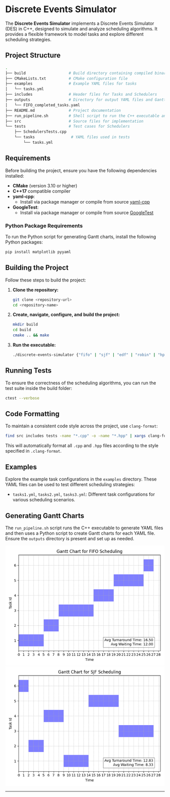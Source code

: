 # Discrete Events Simulator

The **Discrete Events Simulator** implements a Discrete Events Simulator (DES) in C++, designed to simulate and analyze scheduling algorithms. It provides a flexible framework to model tasks and explore different scheduling strategies.

## Project Structure

```bash
.
├── build                   # Build directory containing compiled binaries and build artifacts
├── CMakeLists.txt          # CMake configuration file
├── examples                # Example YAML files for tasks
│   └── tasks.yml
├── includes                # Header files for Tasks and Schedulers
├── outputs                 # Directory for output YAML files and Gantt charts
│   └── FIFO_completed_tasks.yaml
├── README.md               # Project documentation
├── run_pipeline.sh         # Shell script to run the C++ executable and Python script
├── src                     # Source files for implementation
└── tests                   # Test cases for Schedulers
    ├── SchedulersTests.cpp
    └── tasks                # YAML files used in tests
        └── tasks.yml
```

## Requirements

Before building the project, ensure you have the following dependencies installed:

- **CMake** (version 3.10 or higher)
- **C++17** compatible compiler
- **yaml-cpp**: 
  - Install via package manager or compile from source [yaml-cpp](https://github.com/jbeder/yaml-cpp)
- **GoogleTest**: 
  - Install via package manager or compile from source [GoogleTest](https://github.com/google/googletest)

### Python Package Requirements

To run the Python script for generating Gantt charts, install the following Python packages:

```sh
pip install matplotlib pyyaml
```

## Building the Project

Follow these steps to build the project:

1. **Clone the repository:**

    ```sh
    git clone <repository-url>
    cd <repository-name>
    ```

2. **Create, navigate, configure, and build the project:**

    ```sh
    mkdir build
    cd build
    cmake .. && make
    ```

3. **Run the executable:**

    ```sh
    ./discrete-events-simulator {"fifo" | "sjf" | "edf" | "robin" | "hpf" | "all"}
    ```

## Running Tests

To ensure the correctness of the scheduling algorithms, you can run the test suite inside the build folder:

```sh
ctest --verbose
```

## Code Formatting

To maintain a consistent code style across the project, use `clang-format`:

```sh
find src includes tests -name "*.cpp" -o -name "*.hpp" | xargs clang-format -i
```

This will automatically format all `.cpp` and `.hpp` files according to the style specified in `.clang-format`.

## Examples

Explore the example task configurations in the `examples` directory. These YAML files can be used to test different scheduling strategies:

- `tasks1.yml`, `tasks2.yml`, `tasks3.yml`: Different task configurations for various scheduling scenarios.

## Generating Gantt Charts

The `run_pipeline.sh` script runs the C++ executable to generate YAML files and then uses a Python script to create Gantt charts for each YAML file. Ensure the `outputs` directory is present and set up as needed.

![FIFO Gantt Chart](outputs/FIFO_completed_tasks.png)
![SJF Gantt Chart](outputs/SJF_completed_tasks.png)

--- 
